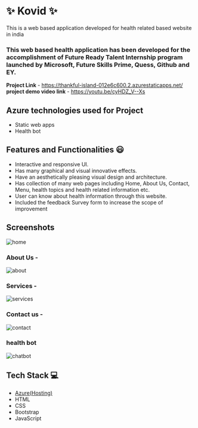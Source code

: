 # ✨  Kovid ✨

This is a web based application developed for health related based website in india

### This web based health application has been developed for the accomplishment of Future Ready Talent Internship program launched by Microsoft, Future Skills Prime, Quess, Github and EY.


**Project Link** - https://thankful-island-012e6c600.2.azurestaticapps.net/
**project demo video link** - https://youtu.be/cyHDZ_V--Xs

## Azure technologies used for Project

- Static web apps
- Health bot

## Features and Functionalities 😃

- Interactive and responsive UI.
- Has many graphical and visual innovative effects.
- Have an aesthetically pleasing visual design and architecture.
- Has collection of many web pages including Home, About Us, Contact, Menu, health topics and health related information etc.
- User can know about health information through this website.
- Included the feedback Survey form to increase the scope of improvement 

## Screenshots


![home](https://user-images.githubusercontent.com/86096227/202373751-4542de62-fcca-4f41-b33c-0ec89fb9fdf5.png)


   

### About Us -

![about](https://user-images.githubusercontent.com/86096227/202373779-d9a3d76f-5be1-49eb-8bbb-47890fe4e878.png)


### Services -

![services](https://user-images.githubusercontent.com/86096227/202373788-d151454a-e838-4bcf-b69b-e30de0ebea0a.png)


### Contact us -

![contact](https://user-images.githubusercontent.com/86096227/202373802-0fc05b38-3ae5-4135-9d29-b21e1bdfde81.png)


### health bot

![chatbot](https://user-images.githubusercontent.com/86096227/202373813-6672275e-be86-4cf1-9d83-f5f3211055dc.png)



## Tech Stack 💻

- [Azure(Hosting)](https://azure.microsoft.com/en-in/features/azure-portal/)
- HTML
- CSS
- Bootstrap
- JavaScript
